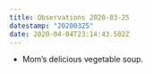 ```yaml
---
title: Observations 2020-03-25
datestamp: "20200325"
date: 2020-04-04T23:14:43.502Z
---
```

- Mom’s delicious vegetable soup.
